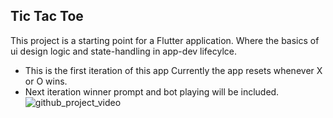 ## Tic Tac Toe

This project is a starting point for a Flutter application. Where the basics of ui design logic and state-handling in app-dev lifecylce.
- This is the first iteration of this app Currently the app resets whenever X or O wins.
- Next iteration winner prompt and bot playing will be included.
![github_project_video](https://user-images.githubusercontent.com/56212417/117532272-3c1fb200-b004-11eb-897e-7c55676f197a.gif)
